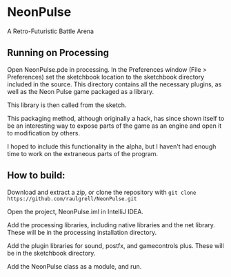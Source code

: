 # NeonPulse
A Retro-Futuristic Battle Arena

## Running on Processing

Open NeonPulse.pde in processing.
In the Preferences window (File > Preferences) set the sketchbook location to the sketchbook directory included in the source. This directory contains all the necessary plugins, as well as the Neon Pulse game packaged as a library.

This library is then called from the sketch.

This packaging method, although originally a hack, has since shown itself to be an
interesting way to expose parts of the game as an engine and open it to 
modification by others.
 
I hoped to include this functionality in the alpha, but I haven't had enough time to
work on the extraneous parts of the program.

## How to build:

Download and extract a zip, or clone the repository with `git clone https://github.com/raulgrell/NeonPulse.git`

Open the project, NeonPulse.iml in IntelliJ IDEA.

Add the processing libraries, including native libraries and the net library.
These will be in the processing installation directory.

Add the plugin libraries for sound, postfx, and gamecontrols plus.
These will be in the sketchbook directory.

Add the NeonPulse class as a module, and run.

